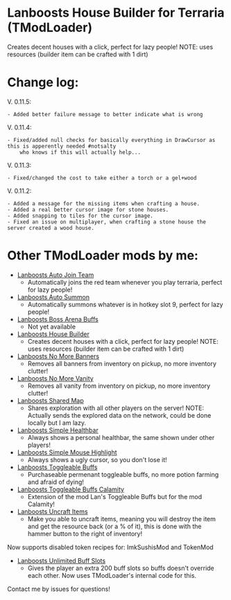# Lanboosts House Builder for Terraria (TModLoader)
 Creates decent houses with a click, perfect for lazy people!
NOTE: uses resources (builder item can be crafted with 1 dirt)


# Change log:
V. 0.11.5:

	- Added better failure message to better indicate what is wrong


V. 0.11.4:

	- Fixed/added null checks for basically everything in DrawCursor as this is apperently needed #notsalty
		who knows if this will actually help...


V. 0.11.3:

	- Fixed/changed the cost to take either a torch or a gel+wood


V. 0.11.2:

	- Added a message for the missing items when crafting a house.
	- Added a real better cursor image for stone houses.
	- Added snapping to tiles for the cursor image.
	- Fixed an issue on multiplayer, when crafting a stone house the server created a wood house.

# Other TModLoader mods by me:
* [Lanboosts Auto Join Team](https://github.com/Lanboost/TModLoader_LansAutoJoinTeam)
  * Automatically joins the red team whenever you play terraria, perfect for lazy people!
* [Lanboosts Auto Summon](https://github.com/Lanboost/TModLoader_LansAutoSummon)
  * Automatically summons whatever is in hotkey slot 9, perfect for lazy people!
* [Lanboosts Boss Arena Buffs](https://github.com/Lanboost/TModLoader_LansBossArenaBuffs)
  * Not yet available
* [Lanboosts House Builder](https://github.com/Lanboost/TModLoader_LansHouseBuilder)
  * Creates decent houses with a click, perfect for lazy people!
NOTE: uses resources (builder item can be crafted with 1 dirt)
* [Lanboosts No More Banners](https://github.com/Lanboost/TModLoader_LansNoMoreBanners)
  * Removes all banners from inventory on pickup, no more inventory clutter!
* [Lanboosts No More Vanity](https://github.com/Lanboost/TModLoader_LansNoMoreVanity)
  * Removes all vanity from inventory on pickup, no more inventory clutter!
* [Lanboosts Shared Map](https://github.com/Lanboost/TModLoader_LansSharedMap)
  * Shares exploration with all other players on the server! 
NOTE: Actually sends the explored data on the network, could be done locally but I am lazy.
* [Lanboosts Simple Healthbar](https://github.com/Lanboost/TModLoader_LansSimpleHealthbar)
  * Always shows a personal healthbar, the same shown under other players!
* [Lanboosts Simple Mouse Highlight](https://github.com/Lanboost/TModLoader_LansSimpleMouseHighlight)
  * Always shows a ugly cursor, so you don't lose it!
* [Lanboosts Toggleable Buffs](https://github.com/Lanboost/TModLoader_LansToggleableBuffs)
  * Purchaseable permenant toggleable buffs, no more potion farming and afraid of dying!
* [Lanboosts Toggleable Buffs Calamity](https://github.com/Lanboost/TModLoader_LansToggleableBuffsCalamity)
  * Extension of the mod Lan's Toggleable Buffs but for the mod Calamity!
* [Lanboosts Uncraft Items](https://github.com/Lanboost/TModLoader_LansUncraftItems)
  * Make you able to uncraft items, meaning you will destroy the item and get the resource back (or a % of it), this is done with the hammer button to the right of inventory!


Now supports disabled token recipes for: ImkSushisMod and TokenMod
* [Lanboosts Unlimited Buff Slots](https://github.com/Lanboost/TModLoader_LansUnlimitedBuffSlots)
  * Gives the player an extra 200 buff slots so buffs doesn't override each other. Now uses TModLoader's internal code for this.

 Contact me by issues for questions!
